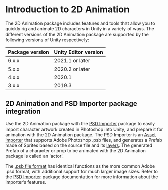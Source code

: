 # Introduction to 2D Animation
The 2D Animation package includes features and tools that allow you to quickly rig and animate 2D characters in Unity in a variety of ways. The different versions of the 2D Animation package are supported by the following versions of Unity respectively:

Package version  | Unity Editor version
--|--
6.x.x  |  2021.1 or later
5.x.x  |  2020.2 or later
4.x.x  |  2020.1
3.x.x  |  2019.3

## 2D Animation and PSD Importer package integration
Use the 2D Animation package with the [PSD Importer](https://docs.unity3d.com/Packages/com.unity.2d.psdimporter@latest) package to easily import character artwork created in Photoshop into Unity, and prepare it for animation with the 2D Animation package. The PSD Importer is an [Asset importer](https://docs.unity3d.com/Manual/ImportingAssets.html) that supports Adobe Photoshop .psb files, and generates a Prefab made of Sprites based on the source file and its [layers]([https://helpx.adobe.com/photoshop/using/layer-basics.html). The generated Prefab of a character or prop to be animated with the 2D Animation package is called an 'actor'.

The [.psb](https://helpx.adobe.com/photoshop/using/file-formats.html#large_document_format_psb)[ file format](https://helpx.adobe.com/photoshop/using/file-formats.html#large_document_format_psb) has identical functions as the more common Adobe .psd format, with additional support for much larger image sizes. Refer to the [PSD Importer](https://docs.unity3d.com/Packages/com.unity.2d.psdimporter@latest/index.html) package documentation for more information about the importer’s features.
